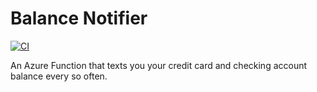 # Balance Notifier

[![CI](https://github.com/adyavanapalli/BalanceNotifier/actions/workflows/ci.yaml/badge.svg?branch=main)](https://github.com/adyavanapalli/BalanceNotifier/actions/workflows/ci.yaml)

An Azure Function that texts you your credit card and checking account balance
every so often.
